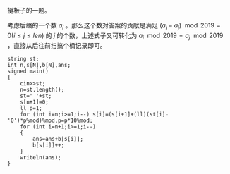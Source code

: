 挺板子的一题。

考虑后缀的一个数 $a_i$ 。那么这个数对答案的贡献是满足 $(a_i-a_j) \mod 2019=0 ( i \leq j \leq len)$ 的 $j$ 的个数，上述式子又可转化为 $a_i \mod 2019=a_j \mod 2019$ ，直接从后往前扫搞个桶记录即可。

```
string st;
int n,s[N],b[N],ans;
signed main()
{
	cin>>st;
	n=st.length();
	st=' '+st;
	s[n+1]=0;
	ll p=1;
	for (int i=n;i>=1;i--) s[i]=(s[i+1]+(ll)(st[i]-'0')*p%mod)%mod,p=p*10%mod;
	for (int i=n+1;i>=1;i--)
	{
		ans=ans+b[s[i]];
		b[s[i]]++;
	}
	writeln(ans);
}